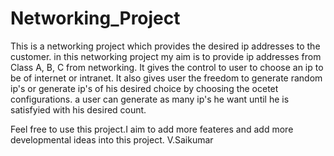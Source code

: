 # Networking_Project
This is a networking project which provides the desired ip addresses to the customer.
in this networking project my aim is to provide ip addresses from Class A, B, C from networking.
It gives the control to user to choose an ip to be of internet or intranet.
It also gives user the freedom to generate random ip's or generate ip's of his desired choice by choosing the ocetet configurations.
a user can generate as many ip's he want until he is satisfyied with his desired count.

Feel free to use this project.I aim to add more feateres and add more developmental ideas into this project.
V.Saikumar 
